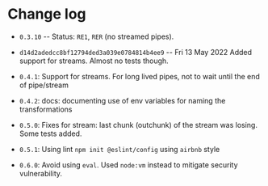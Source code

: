 
# Change log

* `0.3.10` -- Status: `RE1`, `RER` (no streamed pipes).

* `d14d2adedcc8bf12794ded3a039e0784814b4ee9` -- Fri 13 May 2022
Added support for streams. Almost no tests though.

* `0.4.1`: Support for streams. For long lived pipes, not to wait until the end of pipe/stream

* `0.4.2`: docs: documenting use of env variables for naming the transformations

* `0.5.0`: Fixes for stream: last chunk (outchunk) of the stream was losing. Some tests added.

* `0.5.1`: Using lint `npm init @eslint/config` using `airbnb` style

* `0.6.0`: Avoid using `eval`. Used `node:vm` instead to mitigate security vulnerability.
